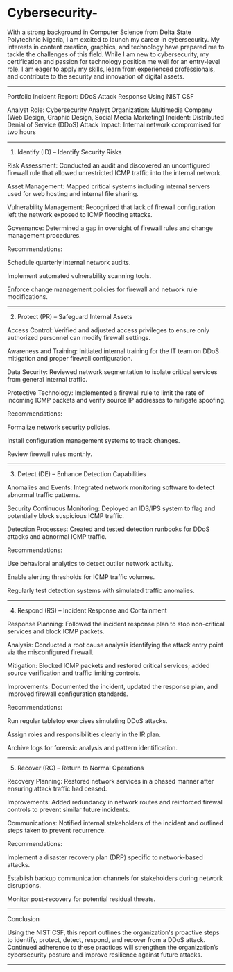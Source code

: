 # Cybersecurity-
With a strong background in Computer Science from Delta State Polytechnic Nigeria, I am excited to launch my career in cybersecurity. My interests in content creation, graphics, and technology have prepared me to tackle the challenges of this field. While I am new to cybersecurity, my certification and passion for technology position me well for an entry-level role. I am eager to apply my skills, learn from experienced professionals, and contribute to the security and innovation of digital assets.




---

Portfolio Incident Report: DDoS Attack Response Using NIST CSF

Analyst Role: Cybersecurity Analyst
Organization: Multimedia Company (Web Design, Graphic Design, Social Media Marketing)
Incident: Distributed Denial of Service (DDoS) Attack
Impact: Internal network compromised for two hours


---

1. Identify (ID) – Identify Security Risks

Risk Assessment:
Conducted an audit and discovered an unconfigured firewall rule that allowed unrestricted ICMP traffic into the internal network.

Asset Management:
Mapped critical systems including internal servers used for web hosting and internal file sharing.

Vulnerability Management:
Recognized that lack of firewall configuration left the network exposed to ICMP flooding attacks.

Governance:
Determined a gap in oversight of firewall rules and change management procedures.

Recommendations:

Schedule quarterly internal network audits.

Implement automated vulnerability scanning tools.

Enforce change management policies for firewall and network rule modifications.




---

2. Protect (PR) – Safeguard Internal Assets

Access Control:
Verified and adjusted access privileges to ensure only authorized personnel can modify firewall settings.

Awareness and Training:
Initiated internal training for the IT team on DDoS mitigation and proper firewall configuration.

Data Security:
Reviewed network segmentation to isolate critical services from general internal traffic.

Protective Technology:
Implemented a firewall rule to limit the rate of incoming ICMP packets and verify source IP addresses to mitigate spoofing.

Recommendations:

Formalize network security policies.

Install configuration management systems to track changes.

Review firewall rules monthly.




---

3. Detect (DE) – Enhance Detection Capabilities

Anomalies and Events:
Integrated network monitoring software to detect abnormal traffic patterns.

Security Continuous Monitoring:
Deployed an IDS/IPS system to flag and potentially block suspicious ICMP traffic.

Detection Processes:
Created and tested detection runbooks for DDoS attacks and abnormal ICMP traffic.

Recommendations:

Use behavioral analytics to detect outlier network activity.

Enable alerting thresholds for ICMP traffic volumes.

Regularly test detection systems with simulated traffic anomalies.




---

4. Respond (RS) – Incident Response and Containment

Response Planning:
Followed the incident response plan to stop non-critical services and block ICMP packets.

Analysis:
Conducted a root cause analysis identifying the attack entry point via the misconfigured firewall.

Mitigation:
Blocked ICMP packets and restored critical services; added source verification and traffic limiting controls.

Improvements:
Documented the incident, updated the response plan, and improved firewall configuration standards.

Recommendations:

Run regular tabletop exercises simulating DDoS attacks.

Assign roles and responsibilities clearly in the IR plan.

Archive logs for forensic analysis and pattern identification.




---

5. Recover (RC) – Return to Normal Operations

Recovery Planning:
Restored network services in a phased manner after ensuring attack traffic had ceased.

Improvements:
Added redundancy in network routes and reinforced firewall controls to prevent similar future incidents.

Communications:
Notified internal stakeholders of the incident and outlined steps taken to prevent recurrence.

Recommendations:

Implement a disaster recovery plan (DRP) specific to network-based attacks.

Establish backup communication channels for stakeholders during network disruptions.

Monitor post-recovery for potential residual threats.




---

Conclusion

Using the NIST CSF, this report outlines the organization's proactive steps to identify, protect, detect, respond, and recover from a DDoS attack. Continued adherence to these practices will strengthen the organization’s cybersecurity posture and improve resilience against future attacks.


---


